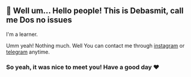 ## 👋 Well um... Hello people! This is **Debasmit**, call me Dos no issues
I'm a learner.

Umm yeah! Nothing much.
Well You can contact me through [instagram](https://instagram.com/debasmitbose) or [telegram](https://t.me/bugg_buzz) anytime.

### So yeah, it was nice to meet you! Have a good day ❤️
